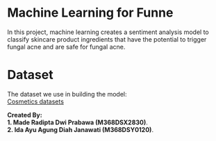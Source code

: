 # Machine Learning for Funne

In this project, machine learning creates a sentiment analysis model to classify skincare product ingredients that have the potential to trigger fungal acne and are safe for fungal acne.

# Dataset 

The dataset we use in building the model:\
[Cosmetics datasets](https://www.kaggle.com/datasets/kingabzpro/cosmetics-datasets)


**Created By:**\
**1. Made Radipta Dwi Prabawa (M368DSX2830)**.\
**2. Ida Ayu Agung Diah Janawati (M368DSY0120)**.
